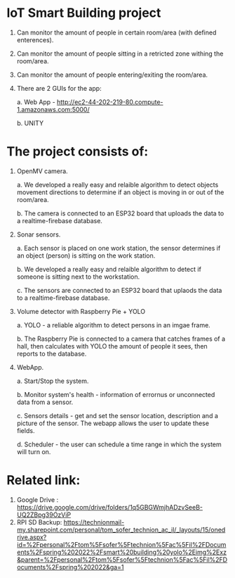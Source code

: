 # IoT Smart Building project

1. Can monitor the amount of people in certain room/area (with defined enterences).
2. Can monitor the amount of people sitting in a retricted zone withing the room/area.
3. Can monitor the amount of people entering/exiting the room/area.
4. There are 2 GUIs for the app: 

      a. Web App - http://ec2-44-202-219-80.compute-1.amazonaws.com:5000/
      
      b. UNITY

# The project consists of:
1. OpenMV camera. 

   a. We developed a really easy and relaible algorithm to detect objects movement directions to determine if an object is moving in or out of the room/area.
   
   b. The camera is connected to an ESP32 board that uploads the data to a realtime-firebase database.
   
2. Sonar sensors.

   a. Each sensor is placed on one work station, the sensor determines if an object (person) is sitting on the work station.
   
   b. We developed a really easy and relaible algorithm to detect if someone is sitting next to the workstation.
   
   c. The sensors are connected to an ESP32 board that uplaods the data to a realtime-firebase database.
   
3. Volume detector with Raspberry Pie + YOLO

   a. YOLO - a reliable algorithm to detect persons in an imgae frame.
   
   b. The Raspberry Pie is connected to a camera that catches frames of a hall, then calculates with YOLO the amount of people it sees, then reports to the database.
   
4. WebApp.

   a. Start/Stop the system.
   
   b. Monitor system's health - information of errornus or unconnected data from a sensor.
   
   c. Sensors details - get and set the sensor location, description and a picture of the sensor. The webapp allows the user to update these fields.
   
   d. Scheduler - the user can schedule a time range in which the system will turn on.
  
# Related link:
1. Google Drive : https://drive.google.com/drive/folders/1q5GBGWmjhADzvSeeB-UQ2ZBpg39OzViP
2. RPI SD Backup: https://technionmail-my.sharepoint.com/personal/tom_sofer_technion_ac_il/_layouts/15/onedrive.aspx?id=%2Fpersonal%2Ftom%5Fsofer%5Ftechnion%5Fac%5Fil%2FDocuments%2Fspring%202022%2Fsmart%20building%20yolo%2Eimg%2Exz&parent=%2Fpersonal%2Ftom%5Fsofer%5Ftechnion%5Fac%5Fil%2FDocuments%2Fspring%202022&ga=1
  

